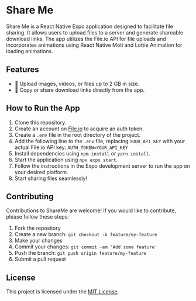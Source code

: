 # Share Me

Share Me is a React Native Expo application designed to facilitate file sharing. It allows users to upload files to a server and generate shareable download links. The app utilizes the File.io API for file uploads and incorporates animations using React Native Moti and Lottie Animation for loading animations.

## Features

- 📁 Upload images, videos, or files up to 2 GB in size.
- 📲 Copy or share download links directly from the app.

## How to Run the App

1. Clone this repository.
2. Create an account on [File.io](https://www.file.io/signup) to acquire an auth token.
3. Create a `.env` file in the root directory of the project.
4. Add the following line to the `.env` file, replacing `YOUR_API_KEY` with your actual File.io API key:
`AUTH_TOKEN=YOUR_API_KEY`
5. Install dependencies using `npm install` or `yarn install`.
6. Start the application using `npx expo start`.
7. Follow the instructions in the Expo development server to run the app on your desired platform.
8. Start sharing files seamlessly!

## Contributing
Contributions to ShareMe are welcome! If you would like to contribute, please follow these steps:

1. Fork the repository
2. Create a new branch: `git checkout -b feature/my-feature`
3. Make your changes
4. Commit your changes: `git commit -am 'Add some feature'`
5. Push the branch: `git push origin feature/my-feature`
6. Submit a pull request

## License
This project is licensed under the [MIT License](LICENSE).
